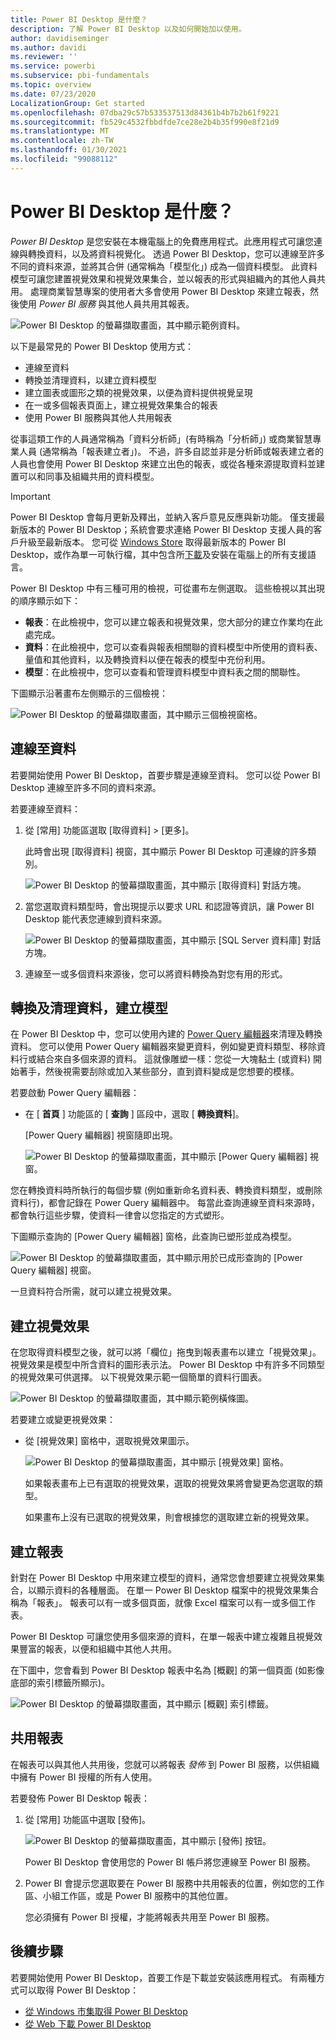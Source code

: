 ```yaml
---
title: Power BI Desktop 是什麼？
description: 了解 Power BI Desktop 以及如何開始加以使用。
author: davidiseminger
ms.author: davidi
ms.reviewer: ''
ms.service: powerbi
ms.subservice: pbi-fundamentals
ms.topic: overview
ms.date: 07/23/2020
LocalizationGroup: Get started
ms.openlocfilehash: 07dba29c57b533537513d84361b4b7b2b61f9221
ms.sourcegitcommit: fb529c4532fbbdfde7ce28e2b4b35f990e8f21d9
ms.translationtype: MT
ms.contentlocale: zh-TW
ms.lasthandoff: 01/30/2021
ms.locfileid: "99088112"
---
```

# <a name="what-is-power-bi-desktop"></a>Power BI Desktop 是什麼？

*Power BI Desktop* 是您安裝在本機電腦上的免費應用程式。此應用程式可讓您連線與轉換資料，以及將資料視覺化。 透過 Power BI Desktop，您可以連線至許多不同的資料來源，並將其合併 (通常稱為「模型化」) 成為一個資料模型。 此資料模型可讓您建置視覺效果和視覺效果集合，並以報表的形式與組織內的其他人員共用。 處理商業智慧專案的使用者大多會使用 Power BI Desktop 來建立報表，然後使用 *Power BI 服務* 與其他人員共用其報表。

![Power BI Desktop 的螢幕擷取畫面，其中顯示範例資料。](media/desktop-what-is-desktop/what-is-desktop_01.png)

以下是最常見的 Power BI Desktop 使用方式：

* 連線至資料
* 轉換並清理資料，以建立資料模型
* 建立圖表或圖形之類的視覺效果，以便為資料提供視覺呈現
* 在一或多個報表頁面上，建立視覺效果集合的報表
* 使用 Power BI 服務與其他人共用報表

從事這類工作的人員通常稱為「資料分析師」(有時稱為「分析師」) 或商業智慧專業人員 (通常稱為「報表建立者」)。 不過，許多自認並非是分析師或報表建立者的人員也會使用 Power BI Desktop 來建立出色的報表，或從各種來源提取資料並建置可以和同事及組織共用的資料模型。


> [!IMPORTANT]
> Power BI Desktop 會每月更新及釋出，並納入客戶意見反應與新功能。 僅支援最新版本的 Power BI Desktop；系統會要求連絡 Power BI Desktop 支援人員的客戶升級至最新版本。 您可從 [Windows Store](https://aka.ms/pbidesktopstore) 取得最新版本的 Power BI Desktop，或作為單一可執行檔，其中包含所[下載](https://www.microsoft.com/download/details.aspx?id=58494)及安裝在電腦上的所有支援語言。


Power BI Desktop 中有三種可用的檢視，可從畫布左側選取。 這些檢視以其出現的順序顯示如下：
* **報表**：在此檢視中，您可以建立報表和視覺效果，您大部分的建立作業均在此處完成。
* **資料**：在此檢視中，您可以查看與報表相關聯的資料模型中所使用的資料表、量值和其他資料，以及轉換資料以便在報表的模型中充份利用。
* **模型**：在此檢視中，您可以查看和管理資料模型中資料表之間的關聯性。

下圖顯示沿著畫布左側顯示的三個檢視：

![Power BI Desktop 的螢幕擷取畫面，其中顯示三個檢視窗格。](media/desktop-what-is-desktop/what-is-desktop-07.png)
 

## <a name="connect-to-data"></a>連線至資料
若要開始使用 Power BI Desktop，首要步驟是連線至資料。 您可以從 Power BI Desktop 連線至許多不同的資料來源。 

若要連線至資料：

1. 從 [常用] 功能區選取 [取得資料] > [更多]。 

   此時會出現 [取得資料] 視窗，其中顯示 Power BI Desktop 可連線的許多類別。

   ![Power BI Desktop 的螢幕擷取畫面，其中顯示 [取得資料] 對話方塊。](media/desktop-what-is-desktop/what-is-desktop_02.png)

2. 當您選取資料類型時，會出現提示以要求 URL 和認證等資訊，讓 Power BI Desktop 能代表您連線到資料來源。

   ![Power BI Desktop 的螢幕擷取畫面，其中顯示 [SQL Server 資料庫] 對話方塊。](media/desktop-what-is-desktop/what-is-desktop_03.png)

3. 連線至一或多個資料來源後，您可以將資料轉換為對您有用的形式。

## <a name="transform-and-clean-data-create-a-model"></a>轉換及清理資料，建立模型

在 Power BI Desktop 中，您可以使用內建的 [Power Query 編輯器](../transform-model/desktop-query-overview.md)來清理及轉換資料。 您可以使用 Power Query 編輯器來變更資料，例如變更資料類型、移除資料行或結合來自多個來源的資料。 這就像雕塑一樣：您從一大塊黏土 (或資料) 開始著手，然後視需要刮除或加入某些部分，直到資料變成是您想要的模樣。 

若要啟動 Power Query 編輯器：

- 在 [ **首頁** ] 功能區的 [ **查詢** ] 區段中，選取 [ **轉換資料**]。

   [Power Query 編輯器] 視窗隨即出現。

   ![Power BI Desktop 的螢幕擷取畫面，其中顯示 [Power Query 編輯器] 視窗。](media/desktop-getting-started/designer_gsg_editquery.png)

您在轉換資料時所執行的每個步驟 (例如重新命名資料表、轉換資料類型，或刪除資料行)，都會記錄在 Power Query 編輯器中。 每當此查詢連線至資料來源時，都會執行這些步驟，使資料一律會以您指定的方式塑形。

下圖顯示查詢的 [Power Query 編輯器] 窗格，此查詢已塑形並成為模型。

 ![Power BI Desktop 的螢幕擷取畫面，其中顯示用於已成形查詢的 [Power Query 編輯器] 視窗。](media/desktop-getting-started/shapecombine_querysettingsfinished.png)

一旦資料符合所需，就可以建立視覺效果。 

## <a name="create-visuals"></a>建立視覺效果 

在您取得資料模型之後，就可以將「欄位」拖曳到報表畫布以建立「視覺效果」。 視覺效果是模型中所含資料的圖形表示法。 Power BI Desktop 中有許多不同類型的視覺效果可供選擇。 以下視覺效果示範一個簡單的資料行圖表。 

![Power BI Desktop 的螢幕擷取畫面，其中顯示範例橫條圖。](media/desktop-what-is-desktop/what-is-desktop_04.png)

若要建立或變更視覺效果： 

- 從 [視覺效果] 窗格中，選取視覺效果圖示。 

   ![Power BI Desktop 的螢幕擷取畫面，其中顯示 [視覺效果] 窗格。](media/desktop-what-is-desktop/what-is-desktop_05.png)

   如果報表畫布上已有選取的視覺效果，選取的視覺效果將會變更為您選取的類型。 

   如果畫布上沒有已選取的視覺效果，則會根據您的選取建立新的視覺效果。


## <a name="create-reports"></a>建立報表

針對在 Power BI Desktop 中用來建立模型的資料，通常您會想要建立視覺效果集合，以顯示資料的各種層面。 在單一 Power BI Desktop 檔案中的視覺效果集合稱為「報表」。 報表可以有一或多個頁面，就像 Excel 檔案可以有一或多個工作表。

Power BI Desktop 可讓您使用多個來源的資料，在單一報表中建立複雜且視覺效果豐富的報表，以便和組織中其他人共用。

在下圖中，您會看到 Power BI Desktop 報表中名為 [概觀] 的第一個頁面 (如影像底部的索引標籤所顯示)。 

![Power BI Desktop 的螢幕擷取畫面，其中顯示 [概觀] 索引標籤。](media/desktop-what-is-desktop/what-is-desktop_01.png)

## <a name="share-reports"></a>共用報表

在報表可以與其他人共用後，您就可以將報表 *發佈* 到 Power BI 服務，以供組織中擁有 Power BI 授權的所有人使用。 

若要發佈 Power BI Desktop 報表： 

1. 從 [常用] 功能區中選取 [發佈]。

   ![Power BI Desktop 的螢幕擷取畫面，其中顯示 [發佈] 按钮。](media/desktop-what-is-desktop/what-is-desktop_06.png)

   Power BI Desktop 會使用您的 Power BI 帳戶將您連線至 Power BI 服務。 

2. Power BI 會提示您選取要在 Power BI 服務中共用報表的位置，例如您的工作區、小組工作區，或是 Power BI 服務中的其他位置。 

   您必須擁有 Power BI 授權，才能將報表共用至 Power BI 服務。


## <a name="next-steps"></a>後續步驟

若要開始使用 Power BI Desktop，首要工作是下載並安裝該應用程式。 有兩種方式可以取得 Power BI Desktop：

* [從 Windows 市集取得 Power BI Desktop](https://aka.ms/pbidesktopstore)
* [從 Web 下載 Power BI Desktop](https://www.microsoft.com/download/details.aspx?id=58494)
